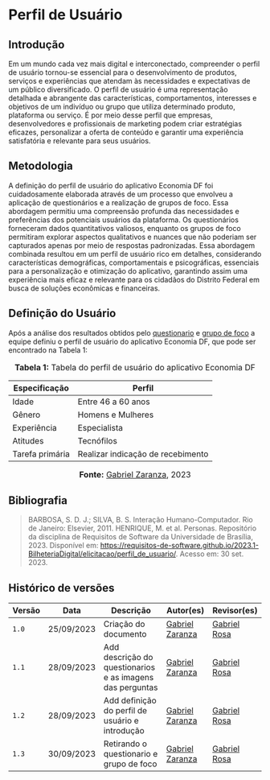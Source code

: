 # Perfil de Usuário

## Introdução

Em um mundo cada vez mais digital e interconectado, compreender o perfil de usuário tornou-se essencial para o desenvolvimento de produtos, serviços e experiências que atendam às necessidades e expectativas de um público diversificado. O perfil de usuário é uma representação detalhada e abrangente das características, comportamentos, interesses e objetivos de um indivíduo ou grupo que utiliza determinado produto, plataforma ou serviço. É por meio desse perfil que empresas, desenvolvedores e profissionais de marketing podem criar estratégias eficazes, personalizar a oferta de conteúdo e garantir uma experiência satisfatória e relevante para seus usuários.

## Metodologia

A definição do perfil de usuário do aplicativo Economia DF foi cuidadosamente elaborada através de um processo que envolveu a aplicação de questionários e a realização de grupos de foco. Essa abordagem permitiu uma compreensão profunda das necessidades e preferências dos potenciais usuários da plataforma. Os questionários forneceram dados quantitativos valiosos, enquanto os grupos de foco permitiram explorar aspectos qualitativos e nuances que não poderiam ser capturados apenas por meio de respostas padronizadas. Essa abordagem combinada resultou em um perfil de usuário rico em detalhes, considerando características demográficas, comportamentais e psicográficas, essenciais para a personalização e otimização do aplicativo, garantindo assim uma experiência mais eficaz e relevante para os cidadãos do Distrito Federal em busca de soluções econômicas e financeiras.

## Definição do Usuário

Após a análise dos resultados obtidos pelo [questionario](https://github.com/Requisitos-de-Software/2023.2-Economia-DF/blob/main/docs/elicitacao/tecnicas-elicitacao/questionario.md) e [grupo de foco](https://github.com/Requisitos-de-Software/2023.2-Economia-DF/blob/main/docs/elicitacao/tecnicas-elicitacao/grupo_de_foco.md) a equipe definiu o perfil de usuário do aplicativo Economia DF, que pode ser encontrado na Tabela 1:

<div align="center">
<font size="3"><p style="text-align: center"><b>Tabela 1:</b> Tabela do perfil de usuário do aplicativo Economia DF</p></font>

<table>
  <thead>
    <tr>
      <th>Especificação</th>
      <th>Perfil</th>
    </tr>
  </thead>
  <tbody>
    <tr>
      <td>Idade</td>
      <td>Entre 46 a 60 anos</td>
    </tr>
    <tr>
      <td>Gênero</td>
      <td>Homens e Mulheres</td>
    </tr>
    <tr>
      <td>Experiência</td>
      <td>Especialista</td>
    </tr>
    <tr>
      <td>Atitudes</td>
      <td>Tecnófilos</td>
    </tr>
    <tr>
      <td>Tarefa primária</td>
      <td>Realizar indicação de recebimento</td>
    </tr>
  </tbody>
</table>

<font size="3"><p style="text-align: center"><b>Fonte:</b> <a href="https://github.com/GZaranza">Gabriel Zaranza</a>, 2023</p></font>
</div>

## Bibliografia

> BARBOSA, S. D. J.; SILVA, B. S. Interação Humano-Computador. Rio de Janeiro: Elsevier, 2011.
> HENRIQUE, M. et al. Personas. Repositório da disciplina de Requisitos de Software da Universidade de Brasília, 2023. Disponível em: https://requisitos-de-software.github.io/2023.1-BilheteriaDigital/elicitacao/perfil_de_usuario/. Acesso em: 30 set. 2023.

## Histórico de versões

| Versão | Data       | Descrição                           | Autor(es)                                                                                           | Revisor(es)                                      |
| ------ | ---------- | ----------------------------------- | --------------------------------------------------------------------------------------------------- | ------------------------------------------------ |
| `1.0`  | 25/09/2023 | Criação do documento                 | [Gabriel Zaranza](https://github.com/GZaranza)  | [Gabriel Rosa](https://github.com/gabrielrosa09)   |
| `1.1`  | 28/09/2023 | Add descrição do questionarios e as imagens das perguntas               | [Gabriel Zaranza](https://github.com/GZaranza)  | [Gabriel Rosa](https://github.com/gabrielrosa09)   |
| `1.2`  | 28/09/2023 | Add definição do perfil de usuário e introdução               | [Gabriel Zaranza](https://github.com/GZaranza)  | [Gabriel Rosa](https://github.com/gabrielrosa09)   |
| `1.3`  | 30/09/2023 | Retirando o questionario e grupo de foco               | [Gabriel Zaranza](https://github.com/GZaranza)  | [Gabriel Rosa](https://github.com/gabrielrosa09)   |


